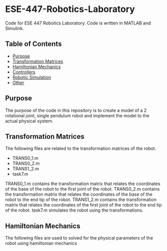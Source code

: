 # ESE-447-Robotics-Laboratory
Code for ESE 447 Robotics Laboratory. Code is written in MATLAB and Simulink.

## Table of Contents
* [Purpose](#Purpose)
* [Transformation Matrices](#Transformation-Matrices)
* [Hamiltonian Mechanics](#Hamiltonian-Mechanics)
* [Controllers](#Controllers)
* [Robotic Simulation](#Robotic-Simulation)
* [Other](#Other)

## Purpose
The purpose of the code in this repository is to create a model of a 2 rotational joint, single pendulum robot and implement the model to the actual physical system.

## Transformation Matrices
The following files are related to the transformation matrices of the robot.
* TRANS0_1.m
* TRANS0_2.m
* TRANS1_2.m
* task7.m

TRANS0_1.m contains the transformation matrix that relates the coordinates of the base of the robot to the first joint of the robot. TRANS0_2.m contains the transformation matrix that relates the coordinates of the base of the robot to the end tip of the robot.
TRANS1_2.m contains the transformation matrix that relates the coordinates of the first joint of the robot to the end tip of the robot. task7.m simulates the robot using the transformations.

## Hamiltonian Mechanics
The following files are used to solved for the physical parameters of the robot using hamiltonian mechanics
